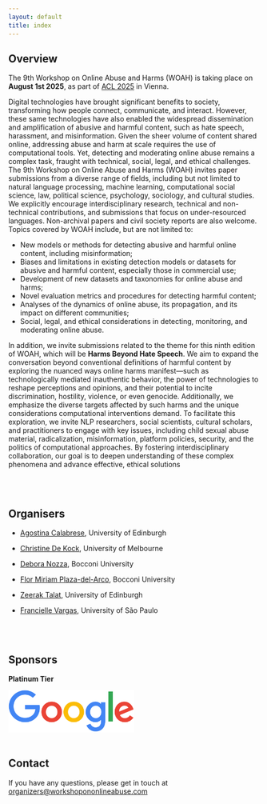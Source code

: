 ```yaml
---
layout: default
title: index
---
```


## Overview

The 9th Workshop on Online Abuse and Harms (WOAH) is taking place on **August 1st 2025**, as part of [ACL 2025](https://2025.aclweb.org/) in Vienna.

Digital technologies have brought significant benefits to society, transforming how people connect, communicate, and interact. However, these same technologies have also enabled the widespread dissemination and amplification of abusive and harmful content, such as hate speech, harassment, and misinformation. Given the sheer volume of content shared online, addressing abuse and harm at scale requires the use of computational tools. Yet, detecting and moderating online abuse remains a complex task, fraught with technical, social, legal, and ethical challenges.
The 9th Workshop on Online Abuse and Harms (WOAH) invites paper submissions from a diverse range of fields, including but not limited to natural language processing, machine learning, computational social science, law, political science, psychology, sociology, and cultural studies. We explicitly encourage interdisciplinary research, technical and non-technical contributions, and submissions that focus on under-resourced languages. Non-archival papers and civil society reports are also welcome.
Topics covered by WOAH include, but are not limited to:
- New models or methods for detecting abusive and harmful online content, including misinformation;
- Biases and limitations in existing detection models or datasets for abusive and harmful content, especially those in commercial use;
- Development of new datasets and taxonomies for online abuse and harms;
- Novel evaluation metrics and procedures for detecting harmful content;
- Analyses of the dynamics of online abuse, its propagation, and its impact on different communities;
- Social, legal, and ethical considerations in detecting, monitoring, and moderating online abuse.


In addition, we invite submissions related to the theme for this ninth edition of WOAH, which will be **Harms Beyond Hate Speech**. We aim to expand the conversation beyond conventional definitions of harmful content by exploring the nuanced ways online harms manifest—such as technologically mediated inauthentic behavior, the power of technologies to reshape perceptions and opinions, and their potential to incite discrimination, hostility, violence, or even genocide. Additionally, we emphasize the diverse targets affected by such harms and the unique considerations computational interventions demand. To facilitate this exploration, we invite NLP researchers, social scientists, cultural scholars, and practitioners to engage with key issues, including child sexual abuse material, radicalization, misinformation, platform policies, security, and the politics of computational approaches. By fostering interdisciplinary collaboration, our goal is to deepen understanding of these complex phenomena and advance effective, ethical solutions


<br/><br/>

## Organisers

- <p><a href="https://ago3.github.io/">Agostina Calabrese</a>, University of Edinburgh</p>
- <p><a href="https://christinedekock.com/">Christine De Kock</a>, University of Melbourne</p>
- <p><a href="https://deboranozza.com/">Debora Nozza</a>, Bocconi University</p>
- <p><a href="https://fmplaza.github.io/">Flor Miriam Plaza-del-Arco</a>, Bocconi University</p>
- <p><a href="https://zeeraktalat.github.io/">Zeerak Talat</a>, University of Edinburgh</p>
- <p><a href="https://franciellevargas.github.io/">Francielle Vargas</a>, University of São Paulo</p>

<br/><br/>

## Sponsors

**Platinum Tier**

<img src="assets/img/platinum_2025.png"  width="50%" height="50%">
<br/><br/>

## Contact
If you have any questions, please get in touch at <a href="mailto:organizers@workshopononlineabuse.com">organizers@workshopononlineabuse.com</a>
